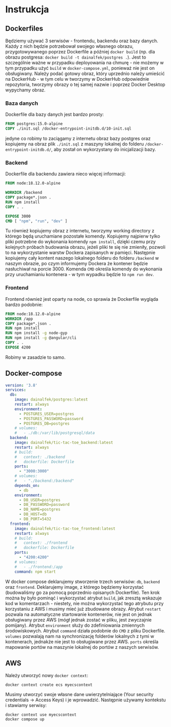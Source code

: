 # Instrukcja

## Dockerfiles
Będziemy używać 3 serwisów - frontendu, backendu oraz bazy danych. Każdy z nich będzie potrzebował swojego własnego obrazu, przygotowywanego poprzez Dockerfile a później `docker build` (np. dla obrazu postgresa: `docker build -t dainalfek/postgres .`). Jest to szczególnie ważne w przypadku deployowania na chmurę - nie możemy w tym przypadku użyć `build` w `docker-compose.yml`, ponieważ nie jest on obsługiwany. Należy podać gotowy obraz, który uprzednio należy umieścić na DockerHub - w tym celu w tworzymy w DockerHub odpowiednie repozytoria, tworzymy obrazy o tej samej nazwie i poprzez Docker Desktop wypychamy obraz.

### Baza danych

Dockerfile dla bazy danych jest bardzo prosty:

```dockerfile
FROM postgres:15.0-alpine
COPY ./init.sql /docker-entrypoint-initdb.d/10-init.sql
```

jedyne co robimy to zaciągamy z internetu obraz bazy postgres oraz kopiujemy na obraz plik `./init.sql` z maszyny lokalnej do folderu `/docker-entrypoint-initdb.d/`, aby został on wykorzystany do inicjalizacji bazy.

### Backend

Dockerfile dla backendu zawiera nieco więcej informacji:

```dockerfile
FROM node:18.12.0-alpine

WORKDIR /backend
COPY package*.json .
RUN npm install
COPY . .

EXPOSE 3000
CMD [ "npm", "run", "dev" ]
```

Tu również kopiujemy obraz z internetu, tworzymy working directory z którego będą uruchamiane pozostałe komendy. Kopiujemy najpierw tylko pliki potrzebne do wykonania komendy `npm install`, dzięki czemu przy kolejnych próbach budowania obrazu, jeżeli pliki te się nie zmieniły, pozwoli to na wykorzystanie warstw Dockera zapisanych w pamięci. Następnie kopiujemy cały kontent naszego lokalnego folderu do folderu `/backend` w naszym obrazie, po czym informujemy Dockera że kontener będzie nasłuchiwał na porcie 3000. Komenda `CMD` określa komendy do wykonania przy uruchamianiu kontenera - w tym wypadku będzie to `npm run dev`.

### Frontend

Frontend również jest oparty na node, co sprawia że Dockerfile wygląda bardzo podobnie:

```dockerfile
FROM node:18.12.0-alpine
WORKDIR /app
COPY package*.json .
RUN npm install
RUN npm install -g node-gyp
RUN npm install -g @angular/cli
COPY . .
EXPOSE 4200
```

Robimy w zasadzie to samo.

## Docker-compose

```yaml
version: '3.8'
services:
  db:
    image: dainalfek/postgres:latest
    restart: always
    environment:
      - POSTGRES_USER=postgres
      - POSTGRES_PASSWORD=password
      - POSTGRES_DB=postgres
    # volumes: 
    #   - ./db:/var/lib/postgresql/data
  backend:
    image: dainalfek/tic-tac-toe_backend:latest
    restart: always
    # build:
    #   context: ./backend
    #   dockerfile: Dockerfile
    ports:
      - "3000:3000"
    # volumes:
    #   - "./backend:/backend"
    depends_on:
      - db
    environment:
      - DB_USER=postgres
      - DB_PASSWORD=password
      - DB_NAME=postgres
      - DB_HOST=db
      - DB_PORT=5432
  frontend:
    image: dainalfek/tic-tac-toe_frontend:latest
    restart: always
    # build:
    #   context: ./frontend
    #   dockerfile: Dockerfile
    ports:
      - "4200:4200"
    # volumes:
    #   - ./frontend:/app
    command: npm start
```

W docker compose deklarujemy stworzenie trzech serwisów: `db`, `backend` oraz `frontend`. Deklarujemy image, z którego będziemy korzystać (budowaliśmy go za pomocą poprzednio opisanych Dockerfile). Ten krok można by było pominąć i wykorzystać atrybut `build`, jak zresztą wskazuje kod w komentarzach - niestety, nie można wykorzystać tego atrybutu przy korzystaniu z AWS i musimy mieć już zbudowane obrazy. Atrybut `restart` pozwala na automatyczne startowanie kontenerów, nie jest on jednak obsługiwany przez AWS (mógł jednak zostać w pliku, jest zwyczajnie pomijany). Atrybut `environment` służy do zdefiniowania zmiennych środowiskowych. Atrybut `command` działa podobnie do `CMD` z pliku Dockerfile. `volumes` pozwalają nam na synchronizację folderów lokalnych z tymi w kontenerach, jednakże nie jest to obsługiwane przez AWS. `ports` określa mapowanie portów na maszynie lokalnej do portów z naszych serwisów.

## AWS

Należy utworzyć nowy `docker context`:

```
docker context create ecs myecscontext
```

Musimy utworzyć swoje własne dane uwierzytelniające (Your security credentials -> Access Keys) i je wprowadzić. Następnie używamy kontekstu i stawiamy serwisy:

```
docker context use myecscontext
docker compose up
```
